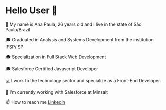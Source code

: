 # Hello User :raising_hand:

:mag_right:  My name is Ana Paula, 26 years old and I live in the state of São Paulo/Brazil

:mortar_board:  Graduated in Analysis and Systems Development from the institution IFSP/ SP

:mortar_board:  Specialization in Full Stack Web Development

:mortar_board:  Salesforce Certified Javascript Developer

:computer: I work to the technology sector and specialize as a Front-End Developer.

🔭 I'm currently working with Salesforce at Minsait

📫 How to reach me [Linkedin](https://www.linkedin.com/in/apnmacedo/)


<!--
**Anywtf/Anywtf** is a ✨ _special_ ✨ repository because its `README.md` (this file) appears on your GitHub profile.

Here are some ideas to get you started:

- 🔭 I’m currently working on ...
- 🌱 I’m currently learning ...
- 👯 I’m looking to collaborate on ...
- 🤔 I’m looking for help with ...
- 💬 Ask me about ...
- 📫 How to reach me: ...
- 😄 Pronouns: ...
- ⚡ Fun fact: ...
-->
